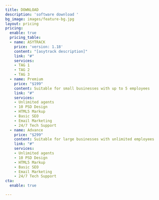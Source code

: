 ```yaml
---
title: DOWNLOAD
description: 'software download '
bg_image: images/feature-bg.jpg
layout: pricing
pricing:
  enable: true
  pricing_table:
  - name: ASYTRACK
    price: 'version: 1.18'
    content: "[asytrack description]"
    link: "#"
    services:
    - TAG 1
    - TAG 2
    - TAG 3
  - name: Premium
    price: "$199"
    content: Suitable for small businesses with up to 5 employees
    link: "#"
    services:
    - Unlimited agents
    - 10 PSD Design
    - HTML5 Markup
    - Basic SEO
    - Email Marketing
    - 24/7 Tech Support
  - name: Advance
    price: "$299"
    content: Suitable for large businesses with unlimited employees
    link: "#"
    services:
    - Unlimited agents
    - 10 PSD Design
    - HTML5 Markup
    - Basic SEO
    - Email Marketing
    - 24/7 Tech Support
cta:
  enable: true

---
```


